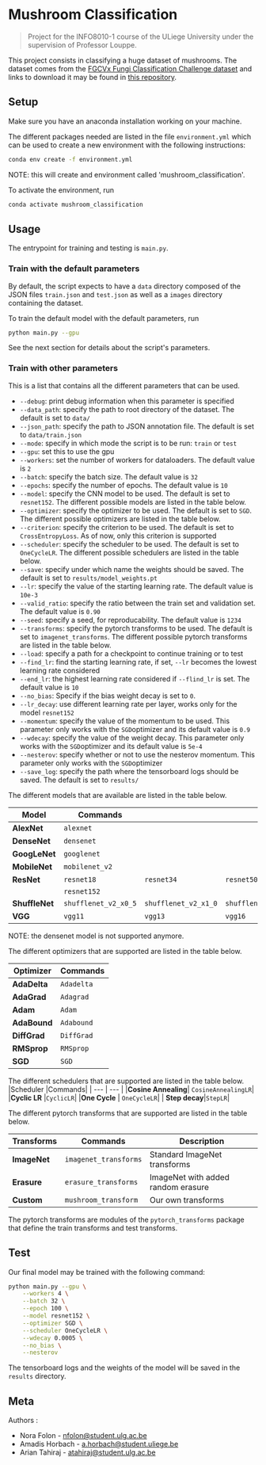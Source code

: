 # Mushroom Classification

> Project for the INFO8010-1 course of the ULiege University under the supervision of Professor Louppe.

This project consists in classifying a huge dataset of mushrooms. 
The dataset comes from the [FGCVx Fungi Classification Challenge dataset](https://www.kaggle.com/c/fungi-challenge-fgvc-2018/overview) 
and links to download it may be found in [this repository](https://github.com/visipedia/fgvcx_fungi_comp#data).


## Setup

Make sure you have an anaconda installation working on your machine.

The different packages needed are listed in the file `environment.yml` which can be used to create a new environment with the following instructions: 

```sh
conda env create -f environment.yml
```

NOTE: this will create and environment called 'mushroom_classification'.

To activate the environment, run
```sh
conda activate mushroom_classification
```

## Usage 

The entrypoint for training and testing is `main.py`.

### Train with the default parameters

By default, the script expects to have a `data` directory composed of the JSON files `train.json` and `test.json` as well as a `images` directory containing the dataset.

To train the default model with the default parameters, run
```sh
python main.py --gpu
```
See the next section for details about the script's parameters.

### Train with other parameters

This is a list that contains all the different parameters that can be used.
- `--debug`: print debug information when this parameter is specified
- `--data_path`: specify the path to root directory of the dataset. The default is set to `data/`
- `--json_path`: specify the path to JSON annotation file. The default is set to `data/train.json`
- `--mode`: specify in which mode the script is to be run: `train` or `test`
- `--gpu`: set this to use the gpu
- `--workers`: set the number of workers for dataloaders. The default value is `2`
- `--batch`: specify the batch size. The default value is `32`
- `--epochs`: specify the number of epochs. The default value is `10`
- `--model`: specify the CNN model to be used. The default is set to `resnet152`. The different possible models are listed in the table below.
- `--optimizer`: specify the optimizer to be used. The default is set to `SGD`. The different possible optimizers are listed in the table below.
- `--criterion`: specify the criterion to be used. The default is set to `CrossEntropyLoss`. As of now, only this criterion is supported
- `--scheduler`: specify the scheduler to be used. The default is set to `OneCycleLR`. The different possible schedulers are listed in the table below.
- `--save`: specify under which name the weights should be saved. The default is set to `results/model_weights.pt`
- `--lr`: specify the value of the starting learning rate. The default value is `10e-3`
- `--valid_ratio`: specify the ratio between the train set and validation set. The default value is `0.90`
- `--seed`: specify a seed, for reproducability. The default value is `1234`
- `--transforms`: specify the pytorch transforms to be used. The default is set to `imagenet_transforms`. The different possible pytorch transforms are listed in the table below.
- `--load`: specify  a path for a checkpoint to continue training or to test
- `--find_lr`: find the starting learning rate, if set, `--lr` becomes the lowest learning rate considered
- `--end_lr`: the highest learning rate considered if `--flind_lr` is set. The default value is `10`
- `--no_bias`: Specify if the bias weight decay is set to `0`.
- `--lr_decay`: use different learning rate per layer, works only for the model `resnet152`
- `--momentum`: specify the value of the momentum to be used. This parameter only works with the `SGD`optimizer and its default value is `0.9`
- `--wdecay`: specify the value of the weight decay. This parameter only works with the `SGD`optimizer and its default value is `5e-4`
- `--nesterov`: specify whether or not to use the nesterov momentum. This parameter only works with the `SGD`optimizer
- `--save_log`: specify the path where the tensorboard logs should be saved. The default is set to `results/`

The different models that are available are listed in the table below.

| Model | Commands | |||
| --- | --- | --- | --- | --- | 
|**AlexNet**| `alexnet` | | 
|**DenseNet**| `densenet` | |
|**GoogLeNet**| `googlenet`| | 
|**MobileNet** | `mobilenet_v2`|  | 
|**ResNet**|`resnet18`|`resnet34`|`resnet50`|`resnet101`|
| |`resnet152` |  
|**ShuffleNet**| `shufflenet_v2_x0_5`| `shufflenet_v2_x1_0`| `shufflenet_v2_x1_5`|`shufflenet_v2_x2_0`|
|**VGG**| `vgg11`| `vgg13`|`vgg16`|`vgg19`|

NOTE: the densenet model is not supported anymore.

The different optimizers that are supported are listed in the table below.

|Optimizer|Commands|
| --- | --- |
|**AdaDelta**|`Adadelta`|
|**AdaGrad**| `Adagrad`| 
|**Adam**| `Adam`|
|**AdaBound**| `Adabound`|
|**DiffGrad**|`DiffGrad`|
|**RMSprop**|`RMSprop`|
|**SGD**| `SGD`|

The different schedulers that are supported are listed in the table below.
|Scheduler |Commands|
| --- | --- |
|**Cosine Annealing**| `CosineAnnealingLR`|
|**Cyclic LR** |`CyclicLR`|
|**One Cycle** | `OneCycleLR`|
| **Step decay**|`StepLR`|

The different pytorch transforms that are supported are listed in the table below.

|Transforms |Commands| Description|
| --- | --- |--- |
|**ImageNet**|`imagenet_transforms`|Standard ImageNet transforms|
|**Erasure**| `erasure_transforms`| ImageNet with added random erasure |
|**Custom**|`mushroom_transform`| Our own transforms|

The pytorch transforms are modules of the `pytorch_transforms` package that define the train transforms and test transforms.


## Test

Our final model may be trained with the following command:
```sh
python main.py --gpu \
	--workers 4 \
	--batch 32 \
	--epoch 100 \
	--model resnet152 \
	--optimizer SGD \
	--scheduler OneCycleLR \
	--wdecay 0.0005 \
	--no_bias \
	--nesterov
```
The tensorboard logs and the weights of the model will be saved in the `results` directory.


## Meta


Authors : 
- Nora Folon - nfolon@student.ulg.ac.be
- Amadis Horbach - a.horbach@student.uliege.be
- Arian Tahiraj - atahiraj@student.ulg.ac.be
